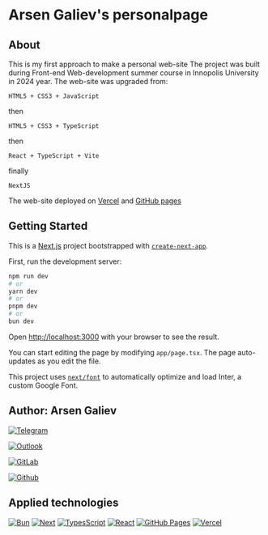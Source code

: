 # Arsen Galiev's personalpage

## About
This is my first approach to make a personal web-site The project was built during Front-end Web-development summer course in Innopolis University in 2024 year. The web-site was upgraded from:

`HTML5 + CSS3 + JavaScript`

then

`HTML5 + CSS3 + TypeScript`

then

`React + TypeScript + Vite`

finally

`NextJS`

The web-site deployed on [Vercel](https://arsengaliev-lkd855xhs-arsens-projects-b805d62f.vercel.app/) and [GitHub pages](https://projacktor.github.io/FWD_sum24/)

## Getting Started
This is a [Next.js](https://nextjs.org/) project bootstrapped with [`create-next-app`](https://github.com/vercel/next.js/tree/canary/packages/create-next-app).

First, run the development server:

```bash
npm run dev
# or
yarn dev
# or
pnpm dev
# or
bun dev
```

Open [http://localhost:3000](http://localhost:3000) with your browser to see the result.

You can start editing the page by modifying `app/page.tsx`. The page auto-updates as you edit the file.

This project uses [`next/font`](https://nextjs.org/docs/basic-features/font-optimization) to automatically optimize and load Inter, a custom Google Font.

## Author: Arsen Galiev
[![Telegram](https://img.shields.io/badge/Telegram-000000?style=for-the-badge&logo=telegram&logoColor=white)](https://t.me/rosehipbloom)

[![Outlook](https://img.shields.io/badge/Microsoft_Outlook-000000?style=for-the-badge&logo=microsoft-outlook&logoColor=white)](mailto:a.galiev@innopolis.university)

[![GitLab](https://img.shields.io/badge/gitlab-000000.svg?style=for-the-badge&logo=gitlab&logoColor=white)](https://gitlab.pg.innopolis.university/a.galiev)

[![Github](https://img.shields.io/badge/github-000000?style=for-the-badge&logo=github&logoColor=white)](https://github.com/projacktor)

## Applied technologies

[![Bun][Bun.js]][Bun-url]
[![Next][Next.js]][Next-url]
[![TypesScript][TypeScript-logo]][TypeScript-url]
[![React][React-logo]][React-url]
[![GitHub Pages][GitHub-logo]][GitHub-url]
[![Vercel][Vercel-logo]][Vercel-url]

[Next.js]: https://img.shields.io/badge/next.js-000000?style=for-the-badge&logo=nextdotjs&logoColor=#41b883
[Next-url]: https://nuxt.com/
[Bun.js]: https://img.shields.io/badge/Bun-%23000000.svg?style=for-the-badge&logo=bun&logoColor=white
[Bun-url]: https://bun.sh/
[TypeScript-logo]: https://img.shields.io/badge/typescript-000000.svg?style=for-the-badge&logo=typescript&logoColor=%23007ACC
[TypeScript-url]: https://www.typescriptlang.org/
[React-logo]: https://img.shields.io/badge/react-000000.svg?style=for-the-badge&logo=react&logoColor=%2361DAFB
[React-url]: https://react.dev/
[GitHub-logo]: https://img.shields.io/badge/github%20pages-000000?style=for-the-badge&logo=github&logoColor=white
[GitHub-url]: https://pages.github.com
[Vercel-logo]: https://img.shields.io/badge/vercel-%23000000.svg?style=for-the-badge&logo=vercel&logoColor=white
[Vercel-url]: https://vercel.com